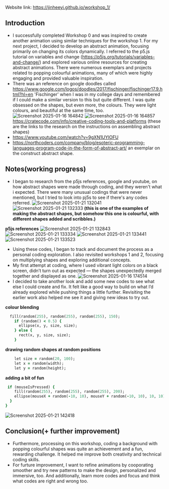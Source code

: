 Website link: https://jinheeyi.github.io/workshop_1/

## Introduction

- I successfully completed Workshop 0 and was inspired to create another animation using similar techniques for the workshop 1. For my next project, I decided to develop an abstract animation, focusing primarily on changing its colors dynamically. I referred to the p5.js tutorial on variables and change (https://p5js.org/tutorials/variables-and-change/) and explored various online resources for creating abstract animations. There were numerous exemplars and projects related to popping colourful animations, many of which were highly engaging and provided valuable inspiration.
- There was an reference on google doodles called https://www.google.com/logos/doodles/2017/fischinger/fischinger17.9.html?hl=en 'Fischinger' when I was in my college days and remembered if I could make a similar version to this but quite different. I was quite obsessed on the shapes, but even more, the colours. They were light colours, and beautiful at the same time, too.  
![Screenshot 2025-01-16 164842](https://github.com/user-attachments/assets/21a01a77-4ee1-44fd-a4fa-cc907f1ffecf)
![Screenshot 2025-01-16 164857](https://github.com/user-attachments/assets/b8923388-b9ce-4994-b9b9-c158b87c5ba5)
https://cratecode.com/info/creative-coding-tools-and-platforms
(these are the links to the research on the instructions on assembling abstract shapes)
- https://www.youtube.com/watch?v=9gXN1UYlOFU
- https://northcoders.com/company/blog/esoteric-programming-languages-program-code-in-the-form-of-abstract-art/ an exemplar on the construct abstract shape.

## Notes(working progress)
- I began to research from the p5js references, google and youtube, on how abstract shapes were made through coding, and they weren't what i expected. There were many unusual codings that were never mentioned, but I tried to look into pj5s to see if there's any codes referred. 
![Screenshot 2025-01-21 132041](https://github.com/user-attachments/assets/5ee0ed73-aace-439b-8712-41cc96b68d31)
![Screenshot 2025-01-21 132333](https://github.com/user-attachments/assets/c8272035-93fe-4c4d-bc29-2dbed688d6cd)
**(this is one of the examples of making the abstract shapes, but somehow this one is colourful, with different shapes added and scribbles.)**

**p5js references**
![Screenshot 2025-01-21 132843](https://github.com/user-attachments/assets/ed18f992-c038-4a5f-9698-0105004d13d0)
![Screenshot 2025-01-21 133334](https://github.com/user-attachments/assets/338a6688-818e-493a-81f3-f59dde32d432)
![Screenshot 2025-01-21 133441](https://github.com/user-attachments/assets/0071c1c5-30e0-4dee-9fbf-e72b0d92f6bb)
![Screenshot 2025-01-21 133523](https://github.com/user-attachments/assets/ba6c9cce-0fce-4588-ba88-4109b97570f3)
- Using these codes, I began to track and document the process as a personal coding exploration. I also revisited workshops 1 and 2, focusing on multiplying shapes and exploring additional concepts.
- My first attempt at coding, where I used vibrant light colors on a black screen, didn’t turn out as expected — the shapes unexpectedly merged together and displayed as one.
![Screenshot 2025-01-16 174514](https://github.com/user-attachments/assets/9a2ff89a-a41a-4634-a80b-0baf037729a1)
- I decided to take another look and add some new codes to see what else I could create and fix. It felt like a good way to build on what I’d already explored while pushing things a little further. Revisiting the earlier work also helped me see it and giving new ideas to try out. 

**colour blending**
```ruby
  fill(random(255), random(255), random(255), 150); 
    if (random() < 0.5) {
      ellipse(x, y, size, size);
    } else {
      rect(x, y, size, size); 
    }
```
**drawing random shapes at random positions**
```ruby
    let size = random(20, 100);
    let x = random(width);
    let y = random(height);
```
**adding a bit of fun**
```ruby
 if (mouseIsPressed) {
    fill(random(255), random(255), random(255), 200);
    ellipse(mouseX + random(-10, 10), mouseY + random(-10, 10), 10, 10);
  }
}
```
![Screenshot 2025-01-21 142418](https://github.com/user-attachments/assets/032fa165-d140-4f30-b2d5-e56dd7b52b75)

## Conclusion(+ further improvement)
- Furthermore, processing on this workshop, coding a background with popping colourful shapes was quite an achievement and a fun, rewarding challenge. It helped me improve both creativity and technical coding skills.
- For furture improvement, I want to refine animations by cooporating smoother and try new patterns to make the design, personalized and immersive, too. And additionally, learn more codes and focus and think what codes are right and wrong too. 